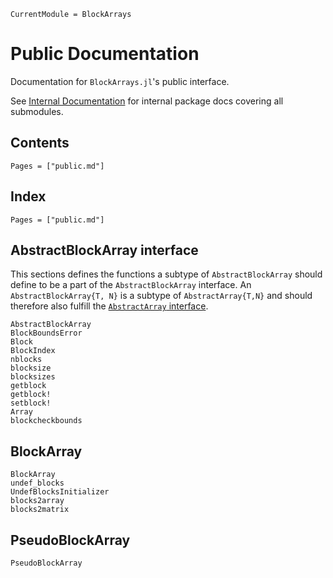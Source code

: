 ```@meta
CurrentModule = BlockArrays
```

# Public Documentation

Documentation for `BlockArrays.jl`'s public interface.

See [Internal Documentation](@ref) for internal package docs covering all submodules.


## Contents

```@contents
Pages = ["public.md"]
```

## Index

```@index
Pages = ["public.md"]
```

## AbstractBlockArray interface

This sections defines the functions a subtype of `AbstractBlockArray` should define to be a part of the `AbstractBlockArray` interface. An `AbstractBlockArray{T, N}` is a subtype of `AbstractArray{T,N}` and should therefore also fulfill the [`AbstractArray` interface](http://docs.julialang.org/en/latest/manual/interfaces/#abstract-arrays).

```@docs
AbstractBlockArray
BlockBoundsError
Block
BlockIndex
nblocks
blocksize
blocksizes
getblock
getblock!
setblock!
Array
blockcheckbounds
```

## BlockArray

```@docs
BlockArray
undef_blocks
UndefBlocksInitializer
blocks2array
blocks2matrix
```


## PseudoBlockArray

```@docs
PseudoBlockArray
```
